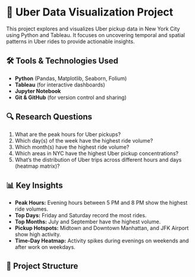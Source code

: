 # 🚖 Uber Data Visualization Project

This project explores and visualizes Uber pickup data in New York City using Python and Tableau. It focuses on uncovering temporal and spatial patterns in Uber rides to provide actionable insights.

## 🛠️ Tools & Technologies Used
- **Python** (Pandas, Matplotlib, Seaborn, Folium)
- **Tableau** (for interactive dashboards)
- **Jupyter Notebook**
- **Git & GitHub** (for version control and sharing)

## 🔍 Research Questions
1. What are the peak hours for Uber pickups?
2. Which day(s) of the week have the highest ride volume?
3. Which month(s) have the highest ride volume?
4. Which areas in NYC have the highest Uber pickup concentrations?
5. What’s the distribution of Uber trips across different hours and days (heatmap matrix)?

## 📊 Key Insights
- **Peak Hours:** Evening hours between 5 PM and 8 PM show the highest ride volumes.
- **Top Days:** Friday and Saturday record the most rides.
- **Top Months:** July and September have the highest volume.
- **Pickup Hotspots:** Midtown and Downtown Manhattan, and JFK Airport show high activity.
- **Time-Day Heatmap:** Activity spikes during evenings on weekends and after work on weekdays.

## 📁 Project Structure
